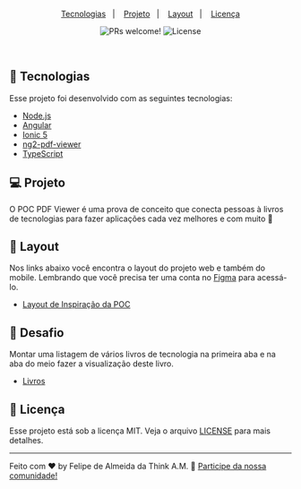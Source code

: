 <p align="center">
  <a href="#-tecnologias">Tecnologias</a>&nbsp;&nbsp;&nbsp;|&nbsp;&nbsp;&nbsp;
  <a href="#-projeto">Projeto</a>&nbsp;&nbsp;&nbsp;|&nbsp;&nbsp;&nbsp;
  <a href="#-layout">Layout</a>&nbsp;&nbsp;&nbsp;|&nbsp;&nbsp;&nbsp;
  <a href="#memo-licença">Licença</a>
</p>

<p align="center">
 <img src="https://img.shields.io/static/v1?label=PRs&message=welcome&color=15C3D6&labelColor=000000" alt="PRs welcome!" />

  <img alt="License" src="https://img.shields.io/static/v1?label=license&message=MIT&color=15C3D6&labelColor=000000">
</p>

<br>

## 🚀 Tecnologias

Esse projeto foi desenvolvido com as seguintes tecnologias:

- [Node.js](https://nodejs.org/en/)
- [Angular](https://angular.io/)
- [Ionic 5](https://ionicframework.com/)
- [ng2-pdf-viewer](https://vadimdez.github.io/ng2-pdf-viewer/)
- [TypeScript](https://www.typescriptlang.org/)

## 💻 Projeto

O POC PDF Viewer é uma prova de conceito que conecta pessoas à livros de tecnologias para fazer aplicações cada vez melhores e com muito 💜

## 🔖 Layout

Nos links abaixo você encontra o layout do projeto web e também do mobile. Lembrando que você precisa ter uma conta no [Figma](http://figma.com/) para acessá-lo.

- [Layout de Inspiração da POC](https://www.figma.com/file/IHdGRgzDxqBxqCwMSk5txH/POC-PDF-Viewer?node-id=0%3A1)

## 🧠 Desafio

Montar uma listagem de vários livros de tecnologia na primeira aba e na aba do meio fazer a visualização deste livro.

- [Livros](https://goalkicker.com/)

## :memo: Licença

Esse projeto está sob a licença MIT. Veja o arquivo [LICENSE](LICENSE.md) para mais detalhes.

---

Feito com ♥ by Felipe de Almeida da Think A.M. :wave: [Participe da nossa comunidade!](https://discord.gg/JwP9QxNwCz)
